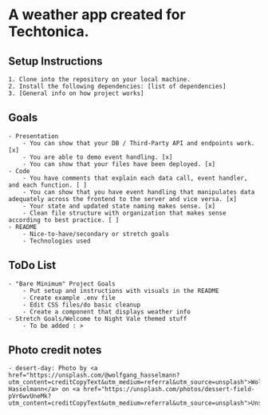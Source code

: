 # A weather app created for Techtonica.

## Setup Instructions
    1. Clone into the repository on your local machine.
    2. Install the following dependencies: [list of dependencies]
    3. [General info on how project works]

## Goals
    - Presentation
        - You can show that your DB / Third-Party API and endpoints work. [x]
        - You are able to demo event handling. [x]
        - You can show that your files have been deployed. [x]
    - Code
        - You have comments that explain each data call, event handler, and each function. [ ]
        - You can show that you have event handling that manipulates data adequately across the frontend to the server and vice versa. [x]
        - Your state and updated state naming makes sense. [x]
        - Clean file structure with organization that makes sense according to best practice. [ ]
    - README
        - Nice-to-have/secondary or stretch goals
        - Technologies used

## ToDo List
    - "Bare Minimum" Project Goals
        - Put setup and instructions with visuals in the README
        - Create example .env file
        - Edit CSS files/do basic cleanup
        - Create a component that displays weather info
    - Stretch Goals/Welcome to Night Vale themed stuff
        - To be added : >
## Photo credit notes
    - desert-day: Photo by <a href="https://unsplash.com/@wolfgang_hasselmann?utm_content=creditCopyText&utm_medium=referral&utm_source=unsplash">Wolfgang Hasselmann</a> on <a href="https://unsplash.com/photos/dessert-field-pVr6wvUneMk?utm_content=creditCopyText&utm_medium=referral&utm_source=unsplash">Unsplash</a>
  
